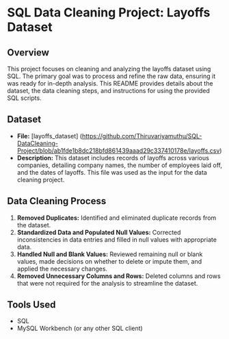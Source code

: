 # SQL Data Cleaning Project: Layoffs Dataset

## Overview
This project focuses on cleaning and analyzing the layoffs dataset using SQL. The primary goal was to process and refine the raw data, ensuring it was ready for in-depth analysis. This README provides details about the dataset, the data cleaning steps, and instructions for using the provided SQL scripts.

## Dataset
- **File:** [layoffs_dataset] (https://github.com/Thiruvariyamuthu/SQL-DataCleaning-Project/blob/ab1fde1b8dc218bfd861439aaad29c337410178e/layoffs.csv)
- **Description:** This dataset includes records of layoffs across various companies, detailing company names, the number of employees laid off, and the dates of layoffs. This file was used as the input for the data cleaning project.

## Data Cleaning Process
1. **Removed Duplicates:** Identified and eliminated duplicate records from the dataset.
2. **Standardized Data and Populated Null Values:** Corrected inconsistencies in data entries and filled in null values with appropriate data.
3. **Handled Null and Blank Values:** Reviewed remaining null or blank values, made decisions on whether to delete or impute them, and applied the necessary changes.
4. **Removed Unnecessary Columns and Rows:** Deleted columns and rows that were not required for the analysis to streamline the dataset.

## Tools Used
- SQL
- MySQL Workbench (or any other SQL client)
